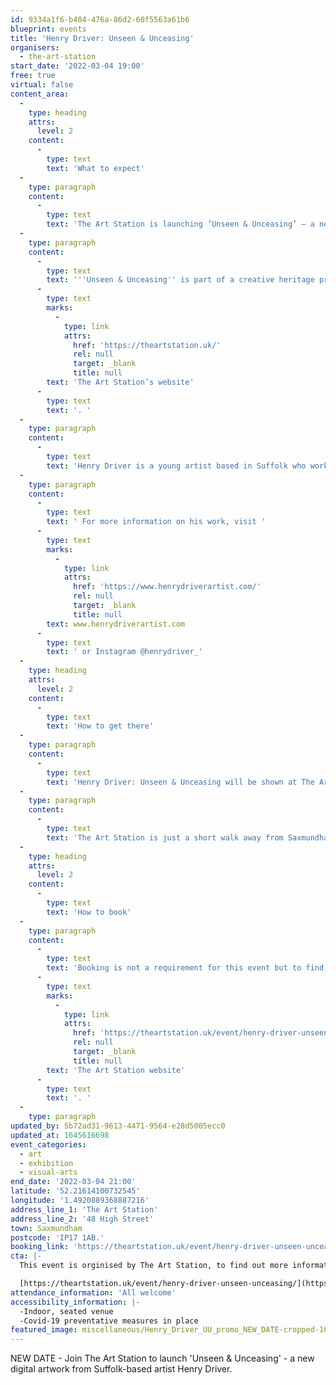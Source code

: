 ```yaml
---
id: 9334a1f6-b404-476a-86d2-60f5563a61b6
blueprint: events
title: 'Henry Driver: Unseen & Unceasing'
organisers:
  - the-art-station
start_date: '2022-03-04 19:00'
free: true
virtual: false
content_area:
  -
    type: heading
    attrs:
      level: 2
    content:
      -
        type: text
        text: 'What to expect'
  -
    type: paragraph
    content:
      -
        type: text
        text: 'The Art Station is launching ‘Unseen & Unceasing’ – a new digital work by artist Henry Driver. '
  -
    type: paragraph
    content:
      -
        type: text
        text: '''Unseen & Unceasing'' is part of a creative heritage project that began last year when The Art Station opened areas of the old Saxmundham telephone exchange to the public for the first time to celebrate the historical significance of Saxmundham as a former hub for connectivity in Suffolk. Taking inspiration from this project, artist Henry Driver has created a new digital artwork which will be launched at The Art Station. ''Unseen and Unceasing'' is an awe-inspiring digital immersive experience, inviting the viewer to explore incredibly vivid and complex visual environments, and discover more about the nature of connectivity. Following the launch, the piece will also be hosted online to view via '
      -
        type: text
        marks:
          -
            type: link
            attrs:
              href: 'https://theartstation.uk/'
              rel: null
              target: _blank
              title: null
        text: 'The Art Station’s website'
      -
        type: text
        text: '. '
  -
    type: paragraph
    content:
      -
        type: text
        text: 'Henry Driver is a young artist based in Suffolk who works with digital media to connect us to the environment and present responses to climate change. He has shown work across the UK and internationally.'
  -
    type: paragraph
    content:
      -
        type: text
        text: ' For more information on his work, visit '
      -
        type: text
        marks:
          -
            type: link
            attrs:
              href: 'https://www.henrydriverartist.com/'
              rel: null
              target: _blank
              title: null
        text: www.henrydriverartist.com
      -
        type: text
        text: ' or Instagram @henrydriver_'
  -
    type: heading
    attrs:
      level: 2
    content:
      -
        type: text
        text: 'How to get there'
  -
    type: paragraph
    content:
      -
        type: text
        text: 'Henry Driver: Unseen & Unceasing will be shown at The Art Station on 48 High Street in Saxmundham.'
  -
    type: paragraph
    content:
      -
        type: text
        text: 'The Art Station is just a short walk away from Saxmundham train station or, if you''re travelling by car, there is parking at the front of the building.'
  -
    type: heading
    attrs:
      level: 2
    content:
      -
        type: text
        text: 'How to book'
  -
    type: paragraph
    content:
      -
        type: text
        text: 'Booking is not a requirement for this event but to find out more information then please visit '
      -
        type: text
        marks:
          -
            type: link
            attrs:
              href: 'https://theartstation.uk/event/henry-driver-unseen-unceasing/'
              rel: null
              target: _blank
              title: null
        text: 'The Art Station website'
      -
        type: text
        text: '. '
  -
    type: paragraph
updated_by: 5b72ad31-9613-4471-9564-e28d5005ecc0
updated_at: 1645616698
event_categories:
  - art
  - exhibition
  - visual-arts
end_date: '2022-03-04 21:00'
latitude: '52.21614100732545'
longitude: '1.4920889368887216'
address_line_1: 'The Art Station'
address_line_2: '48 High Street'
town: Saxmundham
postcode: 'IP17 1AB.'
booking_link: 'https://theartstation.uk/event/henry-driver-unseen-unceasing/'
cta: |-
  This event is orginised by The Art Station, to find out more information then please visit the website:

  [https://theartstation.uk/event/henry-driver-unseen-unceasing/](https://theartstation.uk/event/henry-driver-unseen-unceasing/)
attendance_information: 'All welcome'
accessibility_information: |-
  -Indoor, seated venue
  -Covid-19 preventative measures in place
featured_image: miscellaneous/Henry_Driver_UU_promo_NEW_DATE-cropped-1645616683.jpg
---
```

NEW DATE - Join The Art Station to launch 'Unseen & Unceasing' - a new digital artwork from Suffolk-based artist Henry Driver.